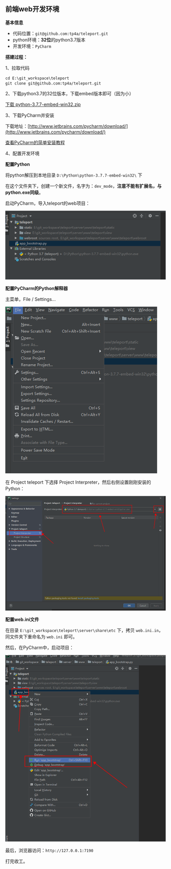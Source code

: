 ## 前端web开发环境

**基本信息**

- 代码位置：`git@github.com:tp4a/teleport.git`
- python环境：**32位**的python3.7版本
- 开发环境：`PyCharm`

**搭建过程：**

1、拉取代码

```
cd E:\git_workspace\teleport
git clone git@github.com:tp4a/teleport.git
```

2、下载python3.7的32位版本，下载embed版本即可（因为小）

[下载 python-3.7.7-embed-win32.zip](https://www.python.org/ftp/python/3.7.7/python-3.7.7-embed-win32.zip)

3、下载PyCharm并安装

下载地址：[http://www.jetbrains.com/pycharm/download/](http://www.jetbrains.com/pycharm/download/)

[查看PyCharm的简单安装教程](https://www.jianshu.com/p/bf14e7634d30)

4、配置开发环境

**配置Python**

将python解压到本地目录 `D:\Python\python-3.7.7-embed-win32\` 下

在这个文件夹下，创建一个新文件，名字为：`dev_mode`，**注意不能有扩展名，与python.exe同级**。

启动PyCharm，导入teleport的web项目：

![web-ops-auz-1](img/develop_pytharm-1.png)

**配置PyCharm的Python解释器**

主菜单，File / Settings...

![web-ops-auz-1](img/develop_pytharm-2.png)

在 Project teleport 下选择 Project Interpreter，然后右侧设置刚刚安装的Python：

![web-ops-auz-1](img/develop_pytharm-3.png)

**配置web.ini文件**

在目录 `E:\git_workspace\teleport\server\share\etc` 下，拷贝 `web.ini.in`，同文件夹下重命名为 `web.ini` 即可。

然后，在PyCharm中，启动项目：

![web-ops-auz-1](img/develop_pytharm-4.png)

最后，浏览器访问：`http://127.0.0.1:7190`

打完收工。